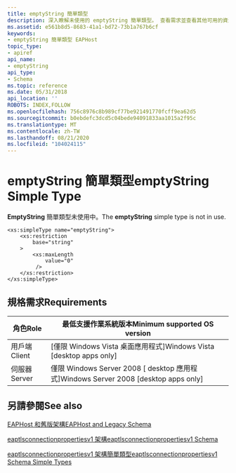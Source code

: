 ```yaml
---
title: emptyString 簡單類型
description: 深入瞭解未使用的 emptyString 簡單類型。 查看需求並查看其他可用的資源。
ms.assetid: e561b8d5-8683-41a1-bd72-73b1a767b6cf
keywords:
- emptyString 簡單類型 EAPHost
topic_type:
- apiref
api_name:
- emptyString
api_type:
- Schema
ms.topic: reference
ms.date: 05/31/2018
api_location: ''
ROBOTS: INDEX,FOLLOW
ms.openlocfilehash: 756c8976c8b989cf77be921491770fcff9ea62d5
ms.sourcegitcommit: b0ebdefc3dcd5c04bede94091833aa1015a2f95c
ms.translationtype: MT
ms.contentlocale: zh-TW
ms.lasthandoff: 08/21/2020
ms.locfileid: "104024115"
---
```

# <a name="emptystring-simple-type"></a><span data-ttu-id="3f48a-105">emptyString 簡單類型</span><span class="sxs-lookup"><span data-stu-id="3f48a-105">emptyString Simple Type</span></span>

<span data-ttu-id="3f48a-106">**EmptyString** 簡單類型未使用中。</span><span class="sxs-lookup"><span data-stu-id="3f48a-106">The **emptyString** simple type is not in use.</span></span>

``` syntax
<xs:simpleType name="emptyString">
    <xs:restriction
        base="string"
    >
        <xs:maxLength
            value="0"
         />
    </xs:restriction>
</xs:simpleType>
```

## <a name="requirements"></a><span data-ttu-id="3f48a-107">規格需求</span><span class="sxs-lookup"><span data-stu-id="3f48a-107">Requirements</span></span>



| <span data-ttu-id="3f48a-108">角色</span><span class="sxs-lookup"><span data-stu-id="3f48a-108">Role</span></span> | <span data-ttu-id="3f48a-109">最低支援作業系統版本</span><span class="sxs-lookup"><span data-stu-id="3f48a-109">Minimum supported OS version</span></span> |
|-------------------------------------|------------------------------------------------------|
| <span data-ttu-id="3f48a-110">用戶端</span><span class="sxs-lookup"><span data-stu-id="3f48a-110">Client</span></span><br/> | <span data-ttu-id="3f48a-111">\[僅限 Windows Vista 桌面應用程式\]</span><span class="sxs-lookup"><span data-stu-id="3f48a-111">Windows Vista \[desktop apps only\]</span></span><br/>       |
| <span data-ttu-id="3f48a-112">伺服器</span><span class="sxs-lookup"><span data-stu-id="3f48a-112">Server</span></span><br/> | <span data-ttu-id="3f48a-113">僅限 Windows Server 2008 \[ desktop 應用程式\]</span><span class="sxs-lookup"><span data-stu-id="3f48a-113">Windows Server 2008 \[desktop apps only\]</span></span><br/> |



## <a name="see-also"></a><span data-ttu-id="3f48a-114">另請參閱</span><span class="sxs-lookup"><span data-stu-id="3f48a-114">See also</span></span>

<dl> <dt>

[<span data-ttu-id="3f48a-115">EAPHost 和舊版架構</span><span class="sxs-lookup"><span data-stu-id="3f48a-115">EAPHost and Legacy Schema</span></span>](eaphost-schemas.md)
</dt> <dt>

[<span data-ttu-id="3f48a-116">eaptlsconnectionpropertiesv1 架構</span><span class="sxs-lookup"><span data-stu-id="3f48a-116">eaptlsconnectionpropertiesv1 Schema</span></span>](eaptlsconnectionpropertiesv1schema-schema.md)
</dt> <dt>

[<span data-ttu-id="3f48a-117">eaptlsconnectionpropertiesv1 架構簡單類型</span><span class="sxs-lookup"><span data-stu-id="3f48a-117">eaptlsconnectionpropertiesv1 Schema Simple Types</span></span>](eaptlsconnectionpropertiesv1schema-simple-types.md)
</dt> </dl>

 

 





